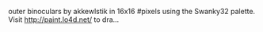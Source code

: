 outer binoculars by akkewlstik in 16x16 #pixels using the Swanky32 palette. Visit http://paint.lo4d.net/ to dra... 